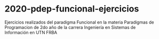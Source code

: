 # 2020-pdep-funcional-ejercicios

Ejercicios realizados del paradigma Funcional en la materia Paradigmas de Programacion de 2do año de la carrera Ingeniería en Sistemas de Información en UTN FRBA
